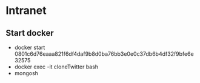 # Intranet

## Start docker 
- docker start 0801c6d76eaaa821f6df4daf9b8d0ba76bb3e0e0c37db6b4df32f9bfe6e32575
- docker exec -it cloneTwitter bash
- mongosh